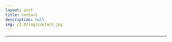 ```yaml
---
layout: post
title: contact
description: null
img: /2.0/img/contact.jpg
---
```


***
<br>
<span class="contacticon center">
	<a href="mailto:jared.desjardins@colorado.edu"><i class="fa fa-envelope-square"></i></a>
	<!-- <a href="https://github.com" target="_blank"><i class="fa fa-github-square"></i></a> -->
	<a href="https://www.linkedin.com/jareddesjardins" target="_blank"><i class="fa fa-linkedin-square"></i></a>
	<a href="https://www.researchgate.com/jareddesjardins" target="_blank"><i class="fab fa-researchgate"></i></a>
	<!-- <a href="http://tumblr.com" target="_blank"><i class="fa fa-tumblr-square"></i></a> -->
	<!-- <a href="https://twitter.com" target="_blank"><i class="fa fa-twitter-square"></i></a> -->
</span>
